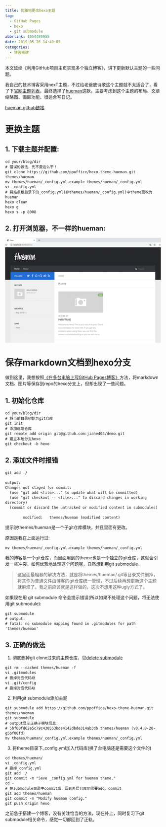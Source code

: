 ```yaml
---
title: 优雅地更改hexo主题
tag:
  - GitHub Pages
  - hexo
  - git submodule
abbrlink: 1054489955
date: 2019-05-26 14:49:05
categories:
  - 博客搭建
---
```


本文延续《利用GitHub项目主页实现多个独立博客》，讲下更新默认主题的一些问题。

我自己的技术博客采用nexT主题，不过给老爸放诗歌这个主题就不太适合了，看了下[官网主题列表](https://hexo.io/themes/)，最终选择了[hueman](https://blog.zhangruipeng.me/hexo-theme-hueman/)这款。主要考虑到这个主题的布局、文章缩略图、画廊功能，很适合写日记。
<!--More-->
[hueman github链接](https://github.com/ppoffice/hexo-theme-hueman)

# 更换主题

## 1. 下载主题并配置:

```shell
cd your/blog/dir
# 错误的做法，先不要这么干！
git clone https://github.com/ppoffice/hexo-theme-hueman.git themes/hueman
mv themes/hueman/_config.yml.example themes/hueman/_config.yml
vi _config.yml
# 将站点根目录下的_config.yml(非themes/hueman/_config.yml)中theme更改为hueman
hexo clean
hexo g
hexo s -p 8008
```

## 2. 打开浏览器，不一样的hueman:

![hueman主题](/img/blog/change-hexo-theme/hueman.png)

# 保存markdown文档到hexo分支

做到这里，我想按照[《在多台电脑上写GitHub Pages博客》](https://jiahe404.github.io/3974204864.html)方法，将markdown文档、图片等保存到repo的hexo分支上，但却出现了一些问题。

## 1. 初始化仓库
```shell
cd your/blog/dir
# 将当前目录初始为git仓库
git init
# 添加远端仓库
git remote add origin git@github.com:jiahe404/demo.git
# 建立本地分支hexo
git checkout -b hexo
```

## 2. 添加文件时报错
```shell
git add ./

output:
Changes not staged for commit:
  (use "git add <file>..." to update what will be committed)
  (use "git checkout -- <file>..." to discard changes in working directory)
  (commit or discard the untracked or modified content in submodules)

        modified:   themes/hueman (modified content)
```

提示说themes/hueman是一个子git仓库模块，并且里面有更改。

原因是我在上面运行过:
```
mv themes/hueman/_config.yml.example themes/hueman/_config.yml
```

我的博客是一个git仓库，而里面用到的theme也是一个独立的git仓库，这就会引发一些冲突。如何优雅地处理这个问题呢，自然想到用git submodule。
> 这里面最粗暴的解决方法，就是将themes/hueman/.git等目录文件删掉，将其作为普通文件由博客的git仓库统一管理，不过后续再想更新这个主题就麻烦了。我之前应该就是这样做的，这次不想用这种ugly方式了。

如果现在用 git submodule 命令会提示错误(所以如果不处理这个问题，将无法使用git submodule):
```shell
git submodule
# output:
# fatal: no submodule mapping found in .gitmodules for path 'themes/hueman'
```

## 3. 正确的做法

1. 彻底删掉git clone过来的主题仓库，见[delete submodule](https://gist.github.com/myusuf3/7f645819ded92bda6677)
```shell
git rm --cached themes/hueman -f
vi .gitmodules
# 删掉对应代码块
vi .git/config
# 删掉对应代码块
```

2. 利用git submodule添加主题
```shell
git submodule add https://github.com/ppoffice/hexo-theme-hueman.git themes/hueman
git submodule
# output显示正确子模块信息:
# 5bf00fd62e5c79c430553bde4142dbde314ab3db themes/hueman (v0.4.0-20-g5bf00fd)
mv themes/hueman/_config.yml.example themes/hueman/_config.yml
```

3. 将theme目录下_config.yml加入代码库(换了台电脑还是需要这个文件的)
```shell
cd themes/hueman/
vi _config.yml
# 删掉_config.yml
git add ./
git commit -m "Save _config.yml for hueman theme."
cd -
# 在submodule目录中commit后，回到外层仓库仍需要add、commit
git add themes/hueman
git commit -m "Modify hueman config."
git push origin hexo
```

之前急于搭建一个博客，没有关注恰当的方法，现在补上，同时复习下git submodule相关命令，感觉一切都回到了正轨。
